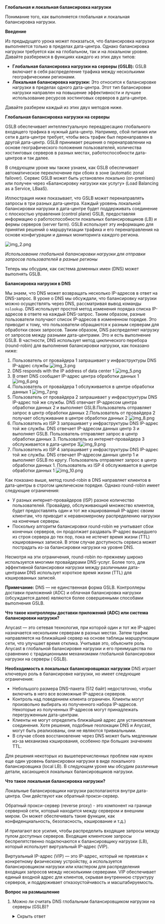 **Глобальная и локальная балансировка нагрузки**

Понимание того, как выполняется глобальная и локальная балансировка нагрузки.

**Введение**

Из предыдущего урока может показаться, что балансировка нагрузки выполняется только в пределах дата-центра. Однако балансировка нагрузки
требуется как на глобальном, так и на локальном уровне. Давайте разберемся в функциях каждого из этих двух типов:

* **Глобальная балансировка нагрузки на серверы (GSLB):** GSLB включает в себя распределение трафика между несколькими географическими
  регионами.
* **Локальная балансировка нагрузки:** Это относится к балансировке нагрузки в пределах одного дата-центра. Этот тип балансировки нагрузки
  направлен на повышение эффективности и лучшее использование ресурсов хостинговых серверов в дата-центре.

Давайте разберем каждый из этих двух методов ниже.

**Глобальная балансировка нагрузки на серверы**

GSLB обеспечивает интеллектуальную переадресацию глобального входящего трафика в нужный дата-центр. Например, сбой питания или сети в
дата-центре требует, чтобы весь трафик был перенаправлен в другой дата-центр. GSLB принимает решения о перенаправлении на основе
географического положения пользователей, количества хостинговых серверов в разных местах, работоспособности дата-центров и так далее.

В следующем уроке мы также узнаем, как GSLB обеспечивает автоматическое переключение при сбоях в зоне (automatic zonal failover). Сервис
GSLB может быть установлен локально (on-premises) или получен через «Балансировку нагрузки как услугу» (Load Balancing as a Service, LBaaS).

Иллюстрация ниже показывает, что GSLB может перенаправлять запросы в три разных дата-центра. Каждый уровень локальной балансировки нагрузки
в дата-центре будет поддерживать соединение с плоскостью управления (control plane) GSLB, предоставляя информацию о работоспособности
локальных балансировщиков (LB) и фермы серверов (server farm). GSLB использует эту информацию для принятия решений о маршрутизации трафика и
его перенаправления на основе конфигурации и данных мониторинга каждого региона.

![img_2.png](img/img_2.png)

*Использование глобальной балансировки нагрузки для отправки запросов пользователей в разные регионы*

Теперь мы обсудим, как система доменных имен (DNS) может выполнять GSLB.

**Балансировка нагрузки в DNS**

Мы знаем, что DNS может возвращать несколько IP-адресов в ответ на DNS-запрос. В уроке о DNS мы обсуждали, что балансировку нагрузки можно
осуществлять через DNS, рассматривая вывод команды `nslookup`. DNS использует простой метод изменения порядка списка IP-адресов в ответе на
каждый DNS-запрос. Таким образом, разные пользователи получают список IP-адресов в измененном порядке. Это приводит к тому, что пользователи
обращаются к разным серверам для обработки своих запросов. Таким образом, DNS распределяет нагрузку от запросов между разными дата-центрами.
Это и есть выполнение GSLB. В частности, DNS использует метод циклического перебора (round-robin) для выполнения балансировки нагрузки, как
показано ниже:

1) Пользователь от провайдера 1 запрашивает у инфраструктуры DNS IP-адрес службы
   ![img_3.png](img/img_3.png)
2) DNS responds with the IP address of data center 1
   ![img_5.png](img/img_5.png)
3) В ответ DNS сообщает IP-адрес центра обработки данных 1
   ![img_6.png](img/img_6.png)
4) Пользователь от провайдера 1 обслуживается в центре обработки данных 1
   ![img_7.png](img/img_7.png)
5) Пользователь от провайдера 2 запрашивает у инфраструктуры DNS IP-адрес той же службы.
   DNS отвечает IP-адресом центра обработки данных 2 и выполняет GSLB.Пользователь отправляет запрос в центр обработки данных 2.Пользователь
   от провайдера 2 получает обслуживание в центре обработки данных 2
   ![img_8.png](img/img_8.png)
6) Пользователь из ISP 3 запрашивает у инфраструктуры DNS IP-адрес той же службы. DNS отвечает IP-адресом данных
   центр 3 и выполняет GSLB. Пользователь отправляет запрос в центр обработки данных 3. Пользователь из интернет-провайдера 3 обслуживается
   в дата-центре
   3![img_9.png](img/img_9.png)
7) Пользователь из ISP 4 запрашивает у инфраструктуры DNS IP-адрес той же службы. DNS отвечает IP-адресом данных
   центр 1 и выполняет GSLB по кругу. Пользователь отправляет запрос в центр обработки данных 1. Пользователь из ISP 4 обслуживается в
   центре обработки данных
   1 ![img_10.png](img/img_10.png)

Как показано выше, метод round-robin в DNS направляет клиентов в дата-центры в строгом циклическом порядке. Однако round-robin имеет
следующие ограничения:

* У разных интернет-провайдеров (ISP) разное количество пользователей. Провайдер, обслуживающий множество клиентов, будет предоставлять один
  и тот же кэшированный IP-адрес своим клиентам, что приводит к неравномерному распределению нагрузки на конечные серверы.
* Поскольку алгоритм балансировки round-robin не учитывает сбои конечных серверов, он продолжает раздавать IP-адрес вышедшего из строя
  сервера до тех пор, пока не истечет время жизни (TTL) кэшированных записей. В этом случае доступность сервиса может пострадать из-за
  балансировки нагрузки на уровне DNS.

Несмотря на эти ограничения, round-robin по-прежнему широко используется многими провайдерами DNS-услуг. Более того, для эффективной
балансировки нагрузки между различными дата-центрами DNS использует короткое время жизни (TTL) для кэшированных записей.

**Примечание:** DNS — не единственная форма GSLB. Контроллеры доставки приложений (ADC) и облачная балансировка нагрузки (обсуждается далее)
являются более совершенными способами выполнения GSLB.

**Что такое контроллеры доставки приложений (ADC) или система балансировки нагрузки?**

Anycast — это сетевая технология, при которой один и тот же IP-адрес назначается нескольким серверам в разных местах. Затем трафик
направляется на ближайший сервер на основе таблицы маршрутизации сети, что улучшает время отклика. Учитывая это, объясните роль Anycast в
глобальной балансировке нагрузки и его преимущества по сравнению с традиционными механизмами глобальной балансировки нагрузки на серверы (
GSLB).

**Необходимость в локальных балансировщиках нагрузки**
DNS играет ключевую роль в балансировке нагрузки, но имеет следующие ограничения:

* Небольшого размера DNS-пакета (512 байт) недостаточно, чтобы включить в него все возможные IP-адреса серверов.
* Контроль над поведением клиента ограничен. Клиенты могут произвольно выбирать из полученного набора IP-адресов. Некоторые из полученных
  IP-адресов могут принадлежать перегруженным дата-центрам.
* Клиенты не могут определить ближайший адрес для установления соединения. Хотя решения, подобные геолокации DNS и Anycast, могут быть
  реализованы, они не являются тривиальными.
* В случае сбоев восстановление через DNS может быть медленным из-за механизма кэширования, особенно при больших значениях TTL.

Для решения некоторых из вышеперечисленных проблем нам нужен еще один уровень балансировки нагрузки в виде локального балансировщика (local
LB). В следующем уроке мы обсудим различные детали, касающиеся локальных балансировщиков нагрузки.

**Что такое локальная балансировка нагрузки?**

Локальные балансировщики нагрузки располагаются внутри дата-центра. Они действуют как обратный прокси-сервер.

Обратный прокси-сервер (reverse proxy) - это компонент на границе серверной сети, который находится между сервером и внешним миром. Он может
обеспечивать такие функции, как конфиденциальность, безопасность, кэширование и т.д.)

И прилагают все усилия, чтобы распределить входящие запросы между пулом доступных серверов. Входящие клиентские запросы беспрепятственно
подключаются к
балансировщику нагрузки (LB), который использует виртуальный IP-адрес (VIP).

Виртуальный IP-адрес (VIP) — это IP-адрес, который не привязан к конкретному физическому устройству, а используется балансировщиком нагрузки
или кластером для распределения входящих запросов между несколькими серверами. VIP обеспечивает единый входной адрес для клиентов, скрывая
внутреннюю структуру серверов, и поддерживает отказоустойчивость и масштабируемость.

**Вопрос на размышление**

1. Можно ли считать DNS глобальным балансировщиком нагрузки на серверы (GSLB)?

    <details>
      <summary>Скрыть ответ</summary>

   Да, на самом деле существует два способа глобального управления трафиком (GTM):

   GTM с помощью ADC: Некоторые ADC реализуют GSLB. В этом случае ADC просматривают серверы хостинга в режиме реального времени и
   перенаправляют запросы в зависимости от состояния и пропускной способности центра обработки данных.

   GTM через DNS: DNS выполняет GSLB, анализируя IP-адрес клиента. Для каждого пользователя, запрашивающего IP-адрес для доменного имени (
   например, www.educative.io), GSLB на основе DNS пересылает IP-адрес центра обработки данных, географически расположенного ближе к
   запрашиваемому IP-адресу.

   </details>